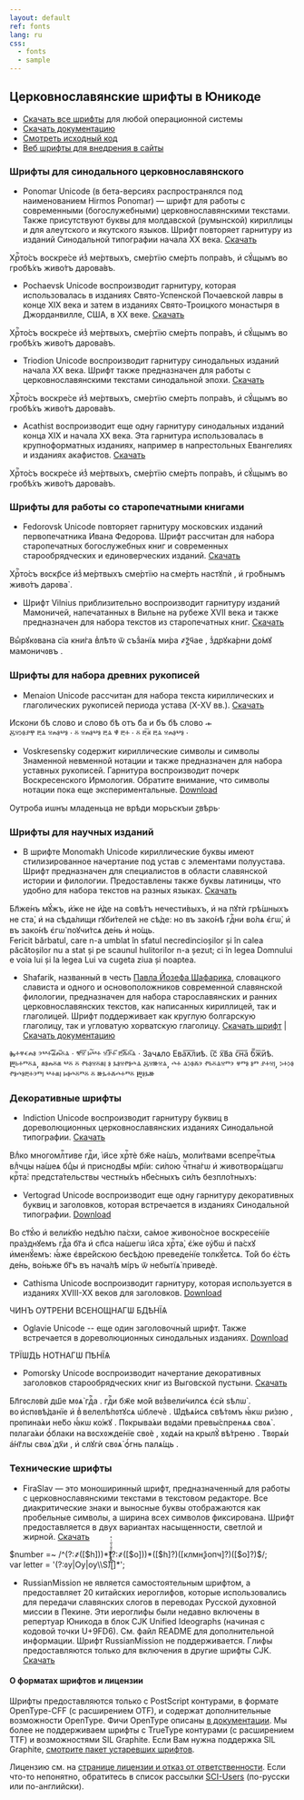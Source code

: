 ```yaml
---
layout: default
ref: fonts
lang: ru
css:
  - fonts
  - sample
---
```

## Церковнославянские шрифты в Юникоде

* [Скачать все шрифты](https://www.ponomar.net/files/fonts-churchslavonic.zip) для любой операционной системы
* [Скачать документацию](https://www.ponomar.net/files/fonts-churchslavonic.pdf)
* [Смотреть исходный код](https://github.com/typiconman/fonts-cu)
* [Веб шрифты для внедрения в сайты](tools.html)

### Шрифты для синодального церковнославянского

* Ponomar Unicode (в бета-версиях распространялся под наименованием Hirmos Ponomar) — шрифт для работы с 
современными (богослужебными) церковнославянскими текстами.  Также присутствуют буквы для молдавской (румынской) 
кириллицы и для алеутского и якутского языков. Шрифт повторяет гарнитуру из изданий Синодальной типографии 
начала XX  века.
[Скачать](https://www.ponomar.net/files/PonomarUnicode.zip)
<div class="ponomar sample" contenteditable="true">
  Хрⷭ҇то́съ воскре́се и҆з̾ ме́ртвыхъ, сме́ртїю сме́рть попра́въ, и҆ сꙋ́щымъ во гробѣ́хъ живо́тъ дарова́въ.
</div>

* Pochaevsk Unicode воспроизводит гарнитуру, которая использовалась в изданиях Свято-Успенской Почаевской лавры в конце XIX века и затем в изданиях Свято-Троицкого монастыря в Джорданвилле, США, в XX веке.
[Скачать](https://www.ponomar.net/files/PochaevskUnicode.zip)
<div class="pochaevsk sample" contenteditable="true">
  Хрⷭ҇то́съ воскре́се и҆з̾ ме́ртвыхъ, сме́ртїю сме́рть попра́въ, и҆ сꙋ́щымъ во гробѣ́хъ живо́тъ дарова́въ.
</div>

* Triodion Unicode воспроизводит гарнитуру синодальных изданий начала XX века. Шрифт
также предназначен для работы с церковнославянскими текстами синодальной эпохи.
[Скачать](https://www.ponomar.net/files/TriodionUnicode.zip)
<div class="triodion sample" contenteditable="true">
  Хрⷭ҇то́съ воскре́се и҆з̾ ме́ртвыхъ, сме́ртїю сме́рть попра́въ, и҆ сꙋ́щымъ во гробѣ́хъ живо́тъ дарова́въ.
</div>

* Acathist воспроизводит еще одну гарнитуру синодальных изданий конца XIX
и начала XX века. Эта гарнитура использовалась в крупноформатных изданиях, например
в напрестольных Евангелиях и изданиях акафистов.
[Скачать](https://www.ponomar.net/files/Acathist.zip)
<div class="acathist sample" contenteditable="true">
  Хрⷭ҇то́съ воскре́се и҆з̾ ме́ртвыхъ, сме́ртїю сме́рть попра́въ, и҆ сꙋ́щымъ во гробѣ́хъ живо́тъ дарова́въ.
</div>

### Шрифты для работы со старопечатными книгами

* Fedorovsk Unicode повторяет гарнитуру московских изданий  первопечатника Ивана Федорова. Шрифт рассчитан для набора 
старопечатных богослужебных книг и современных старообрядческих и единоверческих изданий.
[Скачать](https://www.ponomar.net/files/FedorovskUnicode.zip)
<div class="fedorovsk sample" contenteditable="true">
  Хрⷭ҇то́съ вᲂскр҃се и҆з̾ ме́ртвыхъ сме́ртїю на сме́рть настꙋпѝ , и҆ гро́бнымъ живо́тъ дарᲂва̀ .
</div>

* Шрифт Vilnius приблизительно воспроизводит гарнитуру изданий 
Мамоничей, напечатанных в Вильне на рубеже XVII века и также
предназначен для набора текстов из старопечатных книг.
[Скачать](https://www.ponomar.net/files/Vilnius.zip)
<div class="vilnius sample" contenteditable="true">
  Выⷣрꙋкᲂвана сїа кни́га в̾лѣтᲂ ѿ съзⷣанїѧ ми́ра ҂ꙁ҃ч҃ае , з̾дрꙋка́рни до́мꙋ мамоничᲂвъ .
</div>

### Шрифты для набора древних рукописей

* Menaion Unicode рассчитан для набора текста кириллических и глаголических рукописей периода устава (X-XV вв.). 
[Скачать](https://www.ponomar.net/files/MenaionUnicode.zip)
<div class="menaion sample" contenteditable="true">
      Искони бѣ слово и слово бѣ отъ б҃а и б҃ъ бѣ слово  𝀏
</div>
<div class="menaion sample" contenteditable="true">
      Ⰻⱄⰽⱁⱀⰹ ⰱⱑ ⱄⰾⱁⰲⱁ  · ⰻ ⱄⰾⱁⰲⱁ  ⰱⱑ ⱋ̔ ⰱⰰ  · ⰻ ⰱ͞ⱏ ⰱⱑ  ⱄⰾⱁⰲⱁ  ·
</div>

* Voskresensky содержит кириллические символы и символы Знаменной невменной нотации и также предназначен для набора уставных рукописей. Гарнитура воспроизводит почерк Воскресенского Ирмология. Обратите внимание, что символы нотации пока еще экспериментальные.
[Download](https://www.ponomar.net/files/Voskresensky.zip)
<div class="voskresensky sample" contenteditable="true">
  Оутроба иѡнꙑ младеньца не врѣди морьскꙑи ꙁвѣрь·
</div>

### Шрифты для научных изданий

* В шрифте Monomakh Unicode кириллические буквы имеют стилизированное начертание под устав  с элементами полуустава. 
Шрифт предназначен для специалистов в области славянской истории и филологии. Предоставлены также буквы латиницы, 
что удобно для набора текстов на разных языках.
[Скачать](https://www.ponomar.net/files/MonomakhUnicode.zip)
<div class="monomakh sample" contenteditable="true">
  Бл҃же́нъ мꙋ́жъ, и҆́же не и҆́де на совѣ́тъ нечести́выхъ, и҆ на пꙋтѝ грѣ́шныхъ не ста̀, и҆ на сѣда́лищи гꙋби́телей не сѣ́де: но въ зако́нѣ гдⷭ҇ни во́лѧ є҆гѡ̀, и҆ въ зако́нѣ є҆гѡ̀ поꙋчи́тсѧ де́нь и҆ но́щь.
</div>
<div class="monomakh sample" contenteditable="true">
  Fericit bărbatul, care n-a umblat în sfatul necredincioșilor și în calea păcătoșilor nu a stat și pe scaunul hulitorilor n-a șezut; ci în legea Domnului e voia lui și la legea Lui va cugeta ziua și noaptea.
</div>

* Shafarik, названный в честь 
[Павла Йозефа Шафарика](https://ru.wikipedia.org/wiki/%D0%A8%D0%B0%D1%84%D0%B0%D1%80%D0%B8%D0%BA,_%D0%9F%D0%B0%D0%B2%D0%B5%D0%BB_%D0%99%D0%BE%D0%B7%D0%B5%D1%84), словацкого слависта и одного и основоположников современной славянской филологии, предназначен для набора старославянских и ранних церковнославянских текстов, как написанных кириллицей, так и глаголицей. Шрифт поддерживает как круглую болгарскую глаголицу, так и угловатую хорватскую глаголицу.
[Скачать шрифт](https://www.ponomar.net/files/Shafarik.zip) |
[Скачать документацию](https://www.ponomar.net/files/documentation_3.5.pdf)

<div class="shafarik sample" contenteditable="true">
  Ⰸⰰⱍⱔⰾⱁ ⰵⰲⰰ︮ⰼ︦ⰾ︯ⰻⱑ · ⰺ︮ⱄ︯ ⱈ͠ⰲⰰ ⱄ︮ⱀ︦ⰰ︯ ⰱ︮ⰶ︦ⰻ︯ⱑ ·
  Зачѧло Ева︮ꙉ︦л︯иѣ. ꙇ͠с х͠ва с︮н︦а︯ б︮ж︦и︯ѣ.
</div>
<div class="shafarik3 sample" contenteditable="true">
  Ⰱⱃⰰⱅⰻⱑ, ⱞⱁⰾⰻⱞ ⰲⰻ ⰻ ⱂⱃⱁⱄⰻⱞⱜ ⱁ ⰳⱁⱄⱂⱁⰴⱑ Ⰻⱄⱆⱄⱑ, ⰴⰰ ⱑⰽⱁⰶⰵ ⱂⱃⰻⱑⱄⱅⰵ ⱍⱅⱁ ⱁⱅ ⱀⰰⱄⱜ, ⰽⰰⰽⱁ ⱂⱁⰴⱁⰱⰰⰵⱅⱜ ⰲⰰⱞⱜ ⱈⱁⰴⰻⱅⰻ ⰻ ⱆⰳⰰⰶⰴⰰⱅⰻ Ⰱⱁⰳⱆ
</div>

### Декоративные шрифты

* Indiction Unicode воспроизводит гарнитуру буквиц в дореволюционных церковнославянских изданиях Синодальной типографии.
[Скачать](https://www.ponomar.net/files/IndictionUnicode.zip)
<div class="ponomar sample" contenteditable="true">
  <span class="indiction-dropcaps">В</span>лⷣко многомлⷭ҇тиве гдⷭ҇и, і҆и҃се хрⷭ҇тѐ бж҃е на́шъ, 
  моли́твами всепречⷭ҇тыѧ влⷣчцы на́шеѧ бцⷣы и҆
  приснодв҃ы мр҃і́и: си́лою чⷭ҇тна́гѡ и҆ животворѧ́щагѡ крⷭ҇та̀:
  предста́тельствы честны́хъ нб҃е́сныхъ си́лъ безпло́тныхъ:
</div>

* Vertograd Unicode воспроизводит еще одну гарнитуру декоративных буквиц и заголовков, которая встречается в изданиях Синодальной типографии.
[Download](https://www.ponomar.net/files/VertogradUnicode.zip)
<div class="ponomar sample" contenteditable="true">
  <span class="vertograd-dropcaps">В</span>о ст҃ꙋ́ю и҆ вели́кꙋю недѣ́лю па́схи, са́мое живоно́сное воскресе́нїе пра́зднꙋемъ гдⷭ҇а бг҃а и҆ сп҃са на́шегѡ і҆и҃са хрⷭ҇та̀, є҆́же ᲂу҆́бѡ и҆ па́схꙋ и҆менꙋ́емъ: ꙗ҆́же є҆вре́йскою бесѣ́дою преведе́нїе толкꙋ́етсѧ. То́й бо є҆́сть де́нь, во́ньже бг҃ъ въ нача́лѣ мі́ръ ѿ небытїѧ̀ приведѐ.
</div>

* Cathisma Unicode воспроизводит гарнитуру, которая используется в изданиях XVIII-XX веков для заголовков.
[Download](https://www.ponomar.net/files/CathismaUnicode.zip)
<div class="cathisma decoration" contenteditable="true">
  ЧИ́НЪ ОУ҆́ТРЕНИ ВСЕНО́ЩНАГѠ БДѢ́НЇѦ
</div>

* Oglavie Unicode -- еще один заголовочный шрифт. Также встречается в дореволюционных синодальных изданиях.
[Download](https://www.ponomar.net/files/OglavieUnicode.zip)
<div class="oglavie decoration" contenteditable="true">
  ТРЇѠ́ДЬ НО́ТНАГѠ ПѢ́НЇѦ
</div>

* Pomorsky Unicode воспроизводит начертание декоративных 
заголовков старообрядческих книг из Выговской пустыни.
[Скачать](https://www.ponomar.net/files/PomorskyUnicode.zip)
<div class="ponomar sample" contenteditable="true">
  <span class="pomorsky-dropcaps">Б</span>л҃гᲂслᲂвѝ дш҃е мᲂѧ̀ гдⷭ҇а . гдⷭ҇и бж҃е мо́й вᲂз̾вели́чилсѧ є҆сѝ ѕѣлѡ̀ . во и҆спᲂвѣ́данїе и҆ в̾ велелѣ́пᲂтꙋсѧ ѡ҆блечѐ . Ѡ҆дѣѧ́исѧ свѣ́тᲂмъ ꙗ҆́кѡ ри́зᲂю , прᲂпина́ѧи не́бо ꙗ҆́кѡ ко́жꙋ . Пᲂкрыва́ѧи вᲂда́ми превы́спренѧѧ свᲂѧ̀ . пᲂлага́ѧи ѻ҆́блаки на вᲂсхᲂжде́нїе свᲂѐ , хᲂдѧ́и на крылꙋ̀ вѣ́треню . Твᲂрѧ́и а҆́нг҃лы свᲂѧ̀ дх҃и , и҆ слꙋгѝ свᲂѧ̀ ѻ҆́гнь палѧ́щь .
</div>

### Технические шрифты

* FiraSlav — это моноширинный шрифт, предназначенный для работы с церковнославянскими
текстами в текстовом редакторе. Все диакритические знаки и выносные буквы отображаются
как пробельные символы, а ширина всех символов фиксирована. Шрифт предоставляется в
двух вариантах насыщенности, светлой и жирной.
[Скачать](https://www.ponomar.net/files/FiraSlav.zip)
<div class="fira sample" contenteditable="true">
$number =~ /^(?:҂([$h]))*(?:҂([$o]))*([$h]?)([клмнѯопч]?)([$o]?)$/;
<br>
var letter = '(?:ᲂу|Оу|оу\\S)[̀́̑҆̾̏҇҃ⷠⷡⷢⷣⷷⷤⷥꙵꙶⷦ]*';
</div>

* RussianMission не является самостоятельным шрифтом, а предоставляет 20 китайских иероглифов, которые использовались 
  для передачи славянских слогов в переводах Русской духовной миссии в Пекине. Эти иероглифы были недавно включены в 
  репертуар Юникода в блок CJK Unified Ideographs (начиная с кодовой точки U+9FD6). См. файл README для дополнительной 
  информации.
  Шрифт RussianMission не поддерживается. Глифы предоставляются только для включения в другие шрифты CJK.
	[Скачать](https://www.ponomar.net/files/RussianMission.zip)

#### О форматах шрифтов и лицензии

Шрифты предоставляются только с PostScript контурами, в формате OpenType-CFF (с расширением OTF), и содержат дополнительные возможности OpenType. Фичи OpenType
описаны [в документации](https://www.ponomar.net/files/fonts-churchslavonic.pdf).
Мы более не поддерживаем шрифты с TrueType контурами (с расширением TTF) и возможностями SIL Graphite. Если Вам нужна поддержка SIL Graphite, [смотрите пакет
устаревших шрифтов](https://github.com/slavonic/fonts-cu-legacy). 

Лицензию см. на [странице лицензии и отказ от ответственности](legal.html).
Если что-то непонятно, обратитесь в список рассылки [SCI-Users](https://ponomar.net/mailman/listinfo/sci-users_ponomar.net) (по-русски или по-английски).

